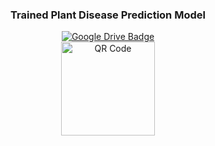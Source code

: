 <div align="center">
  <h3>Trained Plant Disease Prediction Model</h3>

<div id="badges">
    <a href="https://drive.google.com/drive/folders/1_s-kucN6bhZ-4b7hzo4mQVN29v9d3eUU?usp=drive_link">
      <img src="https://img.shields.io/badge/Google%20Drive-EB4132?style=for-the-badge&logo=Google%20Drive&logoColor=ffffff
      " alt="Google Drive Badge"/>
    </a>
  </div>

  <img src="https://i.ibb.co/g4g04CN/Plant-Disease-Prediction-trained-model-qrcode-1.png" alt="QR Code" width="150">
</div>